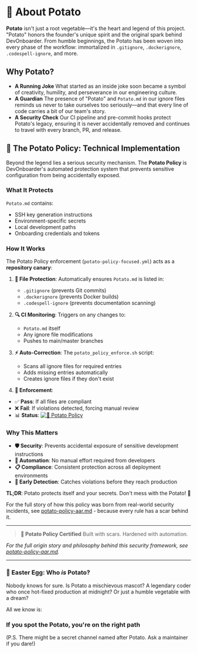 # 🥔 About Potato

**Potato** isn't just a root vegetable—it's the heart and legend of this
project. "Potato" honors the founder's unique spirit and the original spark
behind DevOnboarder. From humble beginnings, the Potato has been woven into
every phase of the workflow: immortalized in `.gitignore`, `.dockerignore`,
`.codespell-ignore`, and more.

## Why Potato?

- **A Running Joke**
    What started as an inside joke soon became a symbol of creativity, humility,
    and perseverance in our engineering culture.
- **A Guardian**
    The presence of "Potato" and `Potato.md` in our ignore files reminds us never
    to take ourselves too seriously—and that every line of code carries a bit of
    our team's story.
- **A Security Check**
    Our CI pipeline and pre-commit hooks protect Potato's legacy, ensuring it is
    never accidentally removed and continues to travel with every branch, PR, and
    release.

## 🔐 The Potato Policy: Technical Implementation

Beyond the legend lies a serious security mechanism. The **Potato Policy** is DevOnboarder's automated protection system that prevents sensitive configuration from being accidentally exposed.

### What It Protects

`Potato.md` contains:

- SSH key generation instructions
- Environment-specific secrets
- Local development paths
- Onboarding credentials and tokens

### How It Works

The Potato Policy enforcement (`potato-policy-focused.yml`) acts as a **repository canary**:

1. **📁 File Protection**: Automatically ensures `Potato.md` is listed in:

    - `.gitignore` (prevents Git commits)
    - `.dockerignore` (prevents Docker builds)
    - `.codespell-ignore` (prevents documentation scanning)

2. **🔍 CI Monitoring**: Triggers on any changes to:

    - `Potato.md` itself
    - Any ignore file modifications
    - Pushes to main/master branches

3. **⚡ Auto-Correction**: The `potato_policy_enforce.sh` script:

    - Scans all ignore files for required entries
    - Adds missing entries automatically
    - Creates ignore files if they don't exist

4. **🚨 Enforcement**:

- ✅ **Pass**: If all files are compliant
- ❌ **Fail**: If violations detected, forcing manual review
- 📊 **Status**: [![🥔 Potato Policy](https://github.com/theangrygamershowproductions/DevOnboarder/actions/workflows/potato-policy-focused.yml/badge.svg)](https://github.com/theangrygamershowproductions/DevOnboarder/actions/workflows/potato-policy-focused.yml)

### Why This Matters

- **🛡️ Security**: Prevents accidental exposure of sensitive development instructions
- **🔄 Automation**: No manual effort required from developers
- **📋 Compliance**: Consistent protection across all deployment environments
- **🚨 Early Detection**: Catches violations before they reach production

**TL;DR**: Potato protects itself and your secrets. Don't mess with the Potato! 🥔

For the full story of how this policy was born from real-world security incidents, see [potato-policy-aar.md](potato-policy-aar.md) - because every rule has a scar behind it.

---

> **🥔 Potato Policy Certified**
> Built with scars. Hardened with automation.

_For the full origin story and philosophy behind this security framework, see [potato-policy-aar.md](potato-policy-aar.md)._

---

### 🥚 Easter Egg: Who _is_ Potato?

Nobody knows for sure.
Is Potato a mischievous mascot?
A legendary coder who once hot-fixed production at midnight?
Or just a humble vegetable with a dream?

All we know is:

### If you spot the Potato, you're on the right path

(P.S. There might be a secret channel named after Potato. Ask a maintainer if you dare!)
